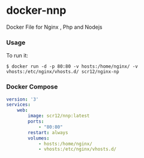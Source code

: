 # docker-nnp
Docker File for Nginx , Php and Nodejs

### Usage

To run it:

    $ docker run -d -p 80:80 -v hosts:/home/nginx/ -v vhosts:/etc/nginx/vhosts.d/ scr12/nginx-np

### Docker Compose

```yaml
version: '3'
services:
    web:
        image: scr12/nnp:latest
        ports:
            - "80:80"
        restart: always
        volumes:
            - hosts:/home/nginx/
            - vhosts:/etc/nginx/vhosts.d/
```